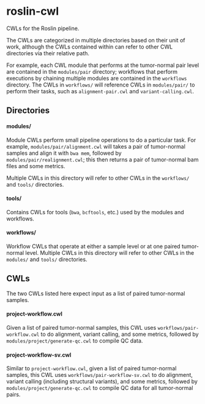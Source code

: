 # roslin-cwl
CWLs for the Roslin pipeline.

The CWLs are categorized in multiple directories based on their unit of work, although the CWLs contained within can refer to other CWL directories via their relative path.

For example, each CWL module that performs at the tumor-normal pair level are contained in the `modules/pair` directory; workflows that perform executions by chaining multiple modules are contained in the `workflows` directory. The CWLs in `workflows/` will reference CWLs in `modules/pair/` to perform their tasks, such as `alignment-pair.cwl` and `variant-calling.cwl`.

## Directories

#### modules/

Module CWLs perform small pipeline operations to do a particular task. For example, `modules/pair/alignment.cwl` will takes a pair of tumor-normal samples and  align it with `bwa mem`, followed by `modules/pair/realignment.cwl`; this then returns a pair of tumor-normal bam files and some metrics.

Multiple CWLs in this directory will refer to other CWLs in the `workflows/` and `tools/` directories.

#### tools/

Contains CWLs for tools (`bwa`, `bcftools`, etc.) used by the modules and workflows.

#### workflows/

Workflow CWLs that operate at either a sample level or at one paired tumor-normal level. Multiple CWLs in this directory will refer to other CWLs in the `modules/` and `tools/` directories.

## CWLs

The two CWLs listed here expect input as a list of paired tumor-normal samples.

#### project-workflow.cwl

Given a list of paired tumor-normal samples, this CWL uses `workflows/pair-workflow.cwl` to do alignment, variant calling, and some metrics, followed by `modules/project/generate-qc.cwl` to compile QC data.

#### project-workflow-sv.cwl

Similar to `project-workflow.cwl`, given a list of paired tumor-normal samples, this CWL uses `workflows/pair-workflow-sv.cwl` to do alignment, variant calling (including structural variants), and some metrics, followed by `modules/project/generate-qc.cwl` to compile QC data for all tumor-normal pairs.
